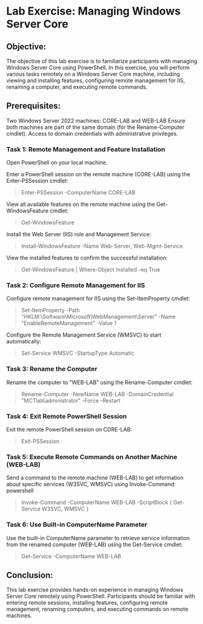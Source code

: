 # Lab Exercise: Managing Windows Server Core

## Objective:
The objective of this lab exercise is to familiarize participants with managing Windows Server Core using PowerShell. In this exercise, you will perform various tasks remotely on a Windows Server Core machine, including viewing and installing features, configuring remote management for IIS, renaming a computer, and executing remote commands.

## Prerequisites:
Two Windows Server 2022 machines: CORE-LAB and WEB-LAB
Ensure both machines are part of the same domain (for the Rename-Computer cmdlet).
Access to domain credentials with administrative privileges.

### Task 1: Remote Management and Feature Installation

Open PowerShell on your local machine.

Enter a PowerShell session on the remote machine (CORE-LAB) using the Enter-PSSession cmdlet:

> Enter-PSSession -ComputerName CORE-LAB

View all available features on the remote machine using the Get-WindowsFeature cmdlet:

> Get-WindowsFeature

Install the Web Server (IIS) role and Management Service:

> Install-WindowsFeature -Name Web-Server, Web-Mgmt-Service

View the installed features to confirm the successful installation:

> Get-WindowsFeature | Where-Object Installed -eq True

### Task 2: Configure Remote Management for IIS

Configure remote management for IIS using the Set-ItemProperty cmdlet:

> Set-ItemProperty -Path "HKLM:\Software\Microsoft\WebManagement\Server" -Name "EnableRemoteManagement" -Value 1

Configure the Remote Management Service (WMSVC) to start automatically:
> Set-Service WMSVC -StartupType Automatic

### Task 3: Rename the Computer

Rename the computer to "WEB-LAB" using the Rename-Computer cmdlet:
> Rename-Computer -NewName WEB-LAB -DomainCredential "MCTlab\administrator" -Force -Restart

### Task 4: Exit Remote PowerShell Session

Exit the remote PowerShell session on CORE-LAB:

> Exit-PSSession

### Task 5: Execute Remote Commands on Another Machine (WEB-LAB)

Send a command to the remote machine (WEB-LAB) to get information about specific services (W3SVC, WMSVC) using Invoke-Command:
powershell

> Invoke-Command -ComputerName WEB-LAB -ScriptBlock { Get-Service W3SVC, WMSVC }

### Task 6: Use Built-in ComputerName Parameter

Use the built-in ComputerName parameter to retrieve service information from the renamed computer (WEB-LAB) using the Get-Service cmdlet:

> Get-Service -ComputerName WEB-LAB

## Conclusion:
This lab exercise provides hands-on experience in managing Windows Server Core remotely using PowerShell. Participants should be familiar with entering remote sessions, installing features, configuring remote management, renaming computers, and executing commands on remote machines.